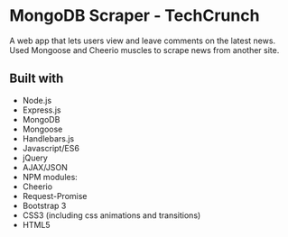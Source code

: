 # MongoDB Scraper - TechCrunch

A web app that lets users view and leave comments on the latest news. Used Mongoose and Cheerio muscles to scrape news from another site.

## Built with

* Node.js
* Express.js
* MongoDB
* Mongoose
* Handlebars.js
* Javascript/ES6
* jQuery
* AJAX/JSON
* NPM modules:
* Cheerio
* Request-Promise
* Bootstrap 3
* CSS3 (including css animations and transitions)
* HTML5
